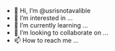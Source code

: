 - 👋 Hi, I’m @usrisnotavalible
- 👀 I’m interested in ...
- 🌱 I’m currently learning ...
- 💞️ I’m looking to collaborate on ...
- 📫 How to reach me ...

<!---
usrisnotavalible/usrisnotavalible is a ✨ special ✨ repository because its `README.md` (this file) appears on your GitHub profile.
You can click the Preview link to take a look at your changes.
--->
